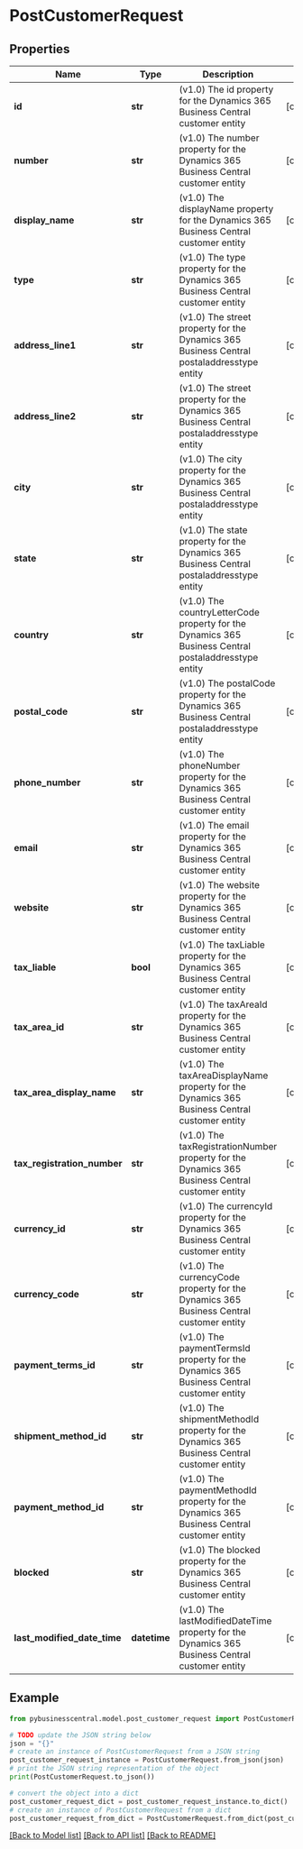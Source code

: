 # PostCustomerRequest


## Properties

Name | Type | Description | Notes
------------ | ------------- | ------------- | -------------
**id** | **str** | (v1.0) The id property for the Dynamics 365 Business Central customer entity | [optional] 
**number** | **str** | (v1.0) The number property for the Dynamics 365 Business Central customer entity | [optional] 
**display_name** | **str** | (v1.0) The displayName property for the Dynamics 365 Business Central customer entity | [optional] 
**type** | **str** | (v1.0) The type property for the Dynamics 365 Business Central customer entity | [optional] 
**address_line1** | **str** | (v1.0) The street property for the Dynamics 365 Business Central postaladdresstype entity | [optional] 
**address_line2** | **str** | (v1.0) The street property for the Dynamics 365 Business Central postaladdresstype entity | [optional] 
**city** | **str** | (v1.0) The city property for the Dynamics 365 Business Central postaladdresstype entity | [optional] 
**state** | **str** | (v1.0) The state property for the Dynamics 365 Business Central postaladdresstype entity | [optional] 
**country** | **str** | (v1.0) The countryLetterCode property for the Dynamics 365 Business Central postaladdresstype entity | [optional] 
**postal_code** | **str** | (v1.0) The postalCode property for the Dynamics 365 Business Central postaladdresstype entity | [optional] 
**phone_number** | **str** | (v1.0) The phoneNumber property for the Dynamics 365 Business Central customer entity | [optional] 
**email** | **str** | (v1.0) The email property for the Dynamics 365 Business Central customer entity | [optional] 
**website** | **str** | (v1.0) The website property for the Dynamics 365 Business Central customer entity | [optional] 
**tax_liable** | **bool** | (v1.0) The taxLiable property for the Dynamics 365 Business Central customer entity | [optional] 
**tax_area_id** | **str** | (v1.0) The taxAreaId property for the Dynamics 365 Business Central customer entity | [optional] 
**tax_area_display_name** | **str** | (v1.0) The taxAreaDisplayName property for the Dynamics 365 Business Central customer entity | [optional] 
**tax_registration_number** | **str** | (v1.0) The taxRegistrationNumber property for the Dynamics 365 Business Central customer entity | [optional] 
**currency_id** | **str** | (v1.0) The currencyId property for the Dynamics 365 Business Central customer entity | [optional] 
**currency_code** | **str** | (v1.0) The currencyCode property for the Dynamics 365 Business Central customer entity | [optional] 
**payment_terms_id** | **str** | (v1.0) The paymentTermsId property for the Dynamics 365 Business Central customer entity | [optional] 
**shipment_method_id** | **str** | (v1.0) The shipmentMethodId property for the Dynamics 365 Business Central customer entity | [optional] 
**payment_method_id** | **str** | (v1.0) The paymentMethodId property for the Dynamics 365 Business Central customer entity | [optional] 
**blocked** | **str** | (v1.0) The blocked property for the Dynamics 365 Business Central customer entity | [optional] 
**last_modified_date_time** | **datetime** | (v1.0) The lastModifiedDateTime property for the Dynamics 365 Business Central customer entity | [optional] 

## Example

```python
from pybusinesscentral.model.post_customer_request import PostCustomerRequest

# TODO update the JSON string below
json = "{}"
# create an instance of PostCustomerRequest from a JSON string
post_customer_request_instance = PostCustomerRequest.from_json(json)
# print the JSON string representation of the object
print(PostCustomerRequest.to_json())

# convert the object into a dict
post_customer_request_dict = post_customer_request_instance.to_dict()
# create an instance of PostCustomerRequest from a dict
post_customer_request_from_dict = PostCustomerRequest.from_dict(post_customer_request_dict)
```
[[Back to Model list]](../README.md#documentation-for-models) [[Back to API list]](../README.md#documentation-for-api-endpoints) [[Back to README]](../README.md)


